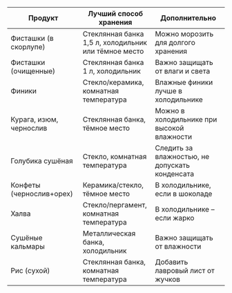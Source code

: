 | **Продукт**              | **Лучший способ хранения**                           | **Дополнительно**                              |
| ------------------------ | ---------------------------------------------------- | ---------------------------------------------- |
| Фисташки (в скорлупе)    | Стеклянная банка 1,5 л, холодильник или тёмное место | Можно морозить для долгого хранения            |
| Фисташки (очищенные)     | Стеклянная банка 1 л, холодильник                    | Важно защищать от влаги и света                |
| Финики                   | Стекло/керамика, комнатная температура               | Влажные финики лучше в холодильнике            |
| Курага, изюм, чернослив  | Стеклянная банка, тёмное место                       | Можно в холодильнике при высокой влажности     |
| Голубика сушёная         | Стекло, комнатная температура                        | Следить за влажностью, не допускать конденсата |
| Конфеты (чернослив+орех) | Керамика/стекло, тёмное место                        | В холодильнике, если в шоколаде                |
| Халва                    | Стекло/пергамент, комнатная температура              | В холодильнике – если жарко                    |
| Сушёные кальмары         | Металлическая банка, холодильник                     | Важно защищать от влажности                    |
| Рис (сухой)              | Стеклянная банка, комнатная температура              | Добавить лавровый лист от жучков               |
